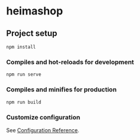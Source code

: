 # heimashop

## Project setup
```
npm install
```

### Compiles and hot-reloads for development
```
npm run serve
```

### Compiles and minifies for production
```
npm run build
```

### Customize configuration
See [Configuration Reference](https://cli.vuejs.org/config/).
<!-- 项目目录
1.components :存放公共组件
2.lib 存放第三方库
3.pages：视图组件
4.static：静态资源(图片。css)
5.util:自己的帮助库
 -->
